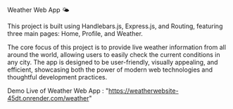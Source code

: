 Weather Web App 🌤️

This project is built using Handlebars.js, Express.js, and Routing, featuring three main pages: Home, Profile, and Weather.

The core focus of this project is to provide live weather information from all around the world, allowing users to easily check the current conditions in any city. The app is designed to be user-friendly, visually appealing, and efficient, showcasing both the power of modern web technologies and thoughtful development practices.

Demo Live of Weather Web App : "https://weatherwebsite-45dt.onrender.com/weather"
